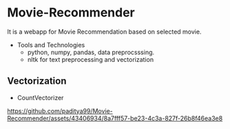 # Movie-Recommender
It is a webapp for Movie Recommendation based on selected movie.
- Tools and Technologies
  - python, numpy, pandas, data preprocsssing.
  - nltk for text preprocessing and vectorization

## Vectorization
- CountVectorizer

https://github.com/paditya99/Movie-Recommender/assets/43406934/8a7fff57-be23-4c3a-827f-26b8f46ea3e8

